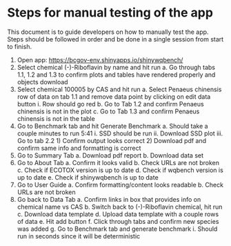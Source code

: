 # Steps for manual testing of the app

This document is to guide developers on how to manually test the app.
Steps should be followed in order and be done in a single session from start to finish. 

1. Open app: https://bcgov-env.shinyapps.io/shinywqbench/
2. Select chemical (-)-Riboflavin by name and hit run
	a. Go through tabs 1.1, 1.2 and 1.3 to confirm plots and tables have rendered properly and objects download 
3. Select chemical 100005 by CAS and hit run
	a. Select Penaeus chinensis row of data on tab 1.1 and remove data point by clicking on edit data button
		i. Row should go red
	b. Go to Tab 1.2 and confirm Penaeus chinensis is not in the plot 
	c. Go to Tab 1.3 and confirm Penaeus chinensis is not in the table
4. Go to Benchmark tab and hit Generate Benchmark
	a. Should take a couple minutes to run 5:41
		i. SSD should be run
		ii. Download SSD plot
		iii. Go to tab 2.2
			1)  Confirm output looks correct
			2) Download pdf and confirm same info and formatting is correct
5. Go to Summary Tab
	a. Download pdf report
	b. Download data set
6. Go to About Tab 
	a. Confirm it looks valid
	b. Check URLs are not broken 
	c. Check if ECOTOX version is up to date
	d. Check if wqbench version is up to date
	e. Check if shinywqbench is up to date
7. Go to User Guide
	a. Confirm formatting/content looks readable
	b. Check URLs are not broken 
8. Go back to Data Tab
	a. Confirm links in box that provides info on chemical name vs CAS
	b. Switch back to (-)-Riboflavin chemical, hit run
	c. Download data template
	d. Upload data template with a couple rows of data
	e. Hit add button
	f. Click through tabs and confirm new species was added
	g. Go to Benchmark tab and generate benchmark 
    i. Should run in seconds since it will be deterministic 
